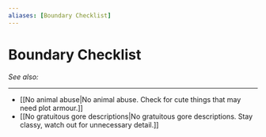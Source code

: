 ```yaml
---
aliases: [Boundary Checklist]
---
```

# Boundary Checklist
*See also:* 
___
- [[No animal abuse|No animal abuse. Check for cute things that may need plot armour.]]
- [[No gratuitous gore descriptions|No gratuitous gore descriptions. Stay classy, watch out for unnecessary detail.]]
